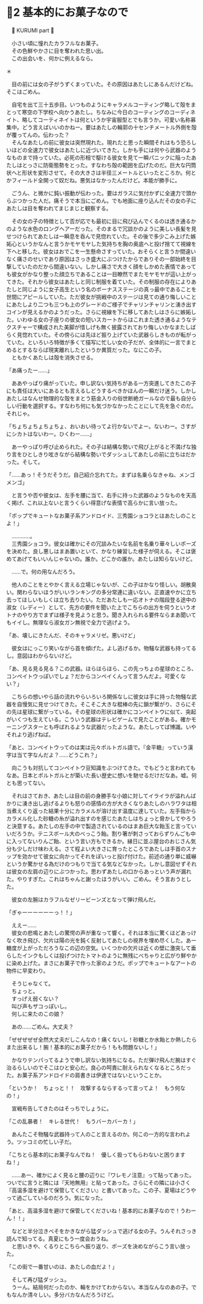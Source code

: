 ﻿# 🍬2 基本的にお菓子なので

　🍬 KURUMI part 🍬

　小さい頃に憧れたカラフルなお菓子。  
　その色鮮やかさに目を奪われた思い出。  
　この出会いを、何かに例えるなら。

＊

　目の前には女の子がうずくまっていた。その原因はあたしにあるんだけどね。そこはごめん。

　自宅を出て三十五歩目。いつものようにキャラメルコーティング略して殻をまとって寒空の下学校へ向かうあたし。ちなみに今日のコーティングのコーディネイト、略してコーティネイトは何というか宇宙服型とでも言うか。可愛い名称募集中。どう言えばいいのかねー。要はあたしの輪郭の十センチメートル外側を殻が覆ってんの。伝わった？  
　そんなあたしの前に彼女は突然現れた。現れたと思った瞬間それはもう恐ろしいほどの全速力で彼女はあたしに近づいてきた。しかも手には何やら武器のようなものまで持っていた。必死の形相で駆ける彼女を見て一瞬パニックに陥ったあたしはとっさに防衛態勢をとった。すなわち殻の範囲を広げたのだ。巨大な円筒状へと形状を変形させて。その大きさは半径三メートルといったところか。何とかフィールド全開って奴だね。悪気はなかったんだけど。本能が勝手に。

　ごうん、と微かに鈍い振動が伝わった。要はガラスに気付かずに全速力で頭からぶつかった人だ。痛そうで本当にごめん。でも地面に座り込んだその女の子にあたしは目を奪われてまじまじと観察する。

　その女の子の特徴として否が応でも最初に目に飛び込んでくるのは透き通るかのような水色のロングヘアーだった。そのまるで冗談かのように美しい長髪を見せつけられてあたしは一瞬息を呑んで見惚れていた。その後で多少こみ上げた嫉妬心というかなんと言うかモヤモヤした気持ちを胸の奥底へと投げ捨てて視線を下へと移した。彼女はおでこを一生懸命さすっていた。おそらくと言うか間違いなく痛さのせいであり原因はさっき盛大にぶつけたからでありその一部始終を目撃していたのだから間違いない。しかし痛さで大きく顔をしかめた表情であっても彼女がかなり整った顔立ちであることは一目瞭然でまたモヤモヤが這い上がってきた。それから彼女はあたしと同じ制服を着ていた。その制服の存在によりあたしと同じように女子高生という名のボーナスステージの真っ最中であることを世間にアピールしていた。ただ彼女が挑戦中のステージは見ての通り悔しいことにあたしより二つも三つも上のグレードのご様子でチャリンチャリンと湧き出すコインが見えるかのようだった。さらに視線を下に移してあたしはさらに嫉妬した。いわゆる女の子座りの彼女の短いスカートからはこれまた透き通るようなテクスチャーで構成された美脚が惜しげも無く披露されており悔しいかなまたしばらく見惚れていた。その傍らには先ほど振り上げていた武器らしきものが転がっていた。といろいろ特徴が多くて描写に忙しい女の子だが、全体的に一言でまとめるとするならば現実離れしたというか異質だった。なにこの子。  
　ともかくあたしは殻を消失させる。

「あ痛ったー……」

　ああやっぱり痛がっていた。申し訳ない気持ちがある一方突進してきたこの子にも責任は大いにあるとも言えるしどうするべきかほんの一瞬だけ迷う。しかしあたしはなんせ物理的な殻をまとう筋金入りの俗世断絶ガールなので最も自分らしい行動を選択する。すなわち何にも気づかなかったことにして先を急ぐのだ。それじゃ。

「ちょちょちょちょちょ、おいおい待ってよ行かないでよー。ないわー。さすがにシカトはないわー。ひくわー……」

　あーやっぱり呼び止められた。その子は結構な勢いで飛び上がると不満げな独り言をひとしきり呟きながら結構な勢いでダッシュしてあたしの前に立ちはだかった。そして。

「……あっ！そうだそうだ。自己紹介忘れてた。まずは名乗らなきゃね、メンゴメンゴ」

　と言うや否や彼女は、左手を腰に当て、右手に持った武器のようなものを天高く掲げ、これ以上ないと言うくらい得意げな表情で高らかに言い放った。

「ポップでキュートなお菓子系アンドロイド、三秀園ショコラとはあたしのことよ！」

　…………。  
　三秀園ショコラ。彼女は確かにその冗談みたいな名前を名乗り華々しいポーズを決めた。良し悪しはまあ置いといて、かなり練習した様子が伺える。そこは褒めてあげてもいいんじゃないの。誰か。どこかの誰か。あたしは知らないけど。

　……で。何の用なんだろう。

　他人のことをとやかく言える立場じゃないが、この子はかなり怪しい。胡散臭い。関わらないほうがいいランキングの多分常連に違いない。正直速やかに立ち去ってほしいもしくは立ち去りたい。ただあたしも一応オトナの階段登る途中の淑女（レディー）として、先方の要件を聞いた上でこちらの出方を伺うというオトナのやり方でまずは様子を見ようと思う。聞き入れられる要件ならまあ聞いてもイイし。無理なら淑女ガン無視で全力で逃げよう。

「あ、壊しにきたんだ、そのキャラメリゼ。悪いけど」

　彼女はにっこり笑いながら首を傾げた。よし逃げるか。物騒な武器も持ってるし。意図はわからないけど。

「あ、見る見る見る？この武器。ほらほらほら、この先っちょの星球のところ、コンペイトウっぽいでしょ？だからコンペイくんって言うんだよ。可愛くない？」

　こちらの想いやら話の流れやらいろいろ関係なしに彼女は手に持った物騒な武器を自慢気に見せつけてきた。そこそこ大きな棍棒の先に鎖が繋がり、さらにその先は星球に繋がっている。その星球の形状は確かにコンペイトウに似て、突起がいくつも生えている。こういう武器はテレビゲームで見たことがある。確かモーニングスターとも呼ばれるような武器だったような。あたしってば博識。いやそれより逃げねば。

「あと、コンペイトウってのは実は元々ポルトガル語で。『金平糖』っていう漢字は当て字なんだよ？……どうこれ？」

　向こうも対抗してコンペイトウ豆知識をぶつけてきた。でもどうと言われてもなあ。日本とポルトガルとが築いた長い歴史に想いを馳せるだけだなあ。嘘。何とも思ってない。

　それはさておき、あたしは目の前の身勝手な小娘に対してイライラが溢れんばかりに湧き出し逃げるよりも怒りの感情の方が大きくなりあたしのハラワタは相当煮えくり返った結果十分にカラメルが溶け出す温度に達していた。左手指からカラメル化した砂糖の糸が溢れ出すのを感じたあたしはちょっと脅かしてやろうと決意する。あたしの左手の中で製造されているのはまあ巨大な飴玉と言っていいだろうか。テニスボール大のべっこう飴。割り箸が刺さっておらずりんごも中に入ってないりんご飴、という言い方もできるか。縁日に並ぶ屋台のおじさん気分も少しだけ味わえる。さて程よい大きさに育ったところであたしは手首のスナップを効かせて彼女に向かってそれをぽいっと投げ付けた。前述の通り単に威嚇というか驚かせる為だけのつもりで当てる気などなかった。しかし意図せずそれは彼女の左肩の辺りにぶつかった。思わずあたしの口からあっという声が漏れた。やりすぎた。これはちゃんと謝ったほうがいい。ごめん。そう言おうとした。

　彼女の左腕はカラフルなゼリービーンズとなって弾け飛んだ。

「ぎゃーーーーーーっ！！」

　ええー……  
　彼女の悲鳴とあたしの驚愕の声が重なって響く。それは本当に驚くほどあっけなく吹き飛び、欠片は陽の光を鈍く反射してあたしの視界を埋め尽くした。あー糖度が上がっただろうなこの辺の空気。いくつかの欠片は近くの壁に激突して垂らしたインクもしくは投げつけたトマトのように無残にべちゃりと広がり鮮やかに染め上げた。まさにお菓子で作った家のようだ。ポップでキュートなアートの物件に早変わり。

　そうじゃなくて。  
　ちょっと。  
　すっげえ弱くない？  
　叫び声もザコっぽいし。  
　何しに来たのこの娘？

　あの……ごめん。大丈夫？

「ぜぜぜぜぜ全然大丈夫だしこんなの！痛くないし！砂糖とか水飴とか熱したらまた出来るし！腕！基本的にお菓子だから！もも問題ないし！」

　かなりテンパってるようで申し訳ない気持ちになる。ただ弾け飛んだ腕はすぐ治るらしいのでそこはひと安心だ。良心の呵責に耐えられなくなるところだった。お菓子系アンドロイドの肩書きは伊達ではないということか。

「というか！　ちょっと！！　攻撃するならするって言ってよ！　もう何なの！」

　宣戦布告してきたのはそっちでしょうに。

「この乱暴者！　キレる世代！　もうバーカバーカ！」

　あんたこそ物騒な武器持って人のこと言えるのか。何この一方的な言われよう。ツッコミの忙しい子だ。

「こちとら基本的にお菓子なんでね！　優しく扱ってもらわないと困りますね！」

　……あー、確かによく見ると腰の辺りに『ワレモノ注意』って貼ってあった。ついでに言うと隣には『天地無用』と貼ってあった。さらにその隣には小さく『高温多湿を避けて保管してください』と書いてあった。この子、夏場はどうやって過ごしているのだろう。気になった。

「あと、高温多湿を避けて保管してくださいね！基本的にお菓子なので！うわーん！！」

　などと半分泣きべそをかきながら猛ダッシュで逃げる女の子。うんそれさっき読んで知ってる。真夏にもう一度会おうね。  
　と思いきや、くるりとこちらへ振り返り、ポーズを決めながらこう言い放った。

「この街で一番甘いのは、あたしの血だよ！」

　そして再び猛ダッシュ。  
　うーん。結局何だったのか、輪をかけてわからない。本当なんなのあの子。でもなんか清々しい。多分バカなんだろうけど。